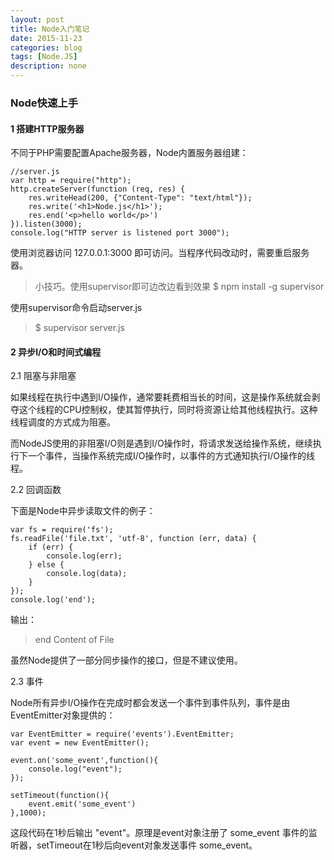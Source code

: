 ```yaml
---
layout: post
title: Node入门笔记
date: 2015-11-23
categories: blog
tags: [Node.JS]
description: none
---
```


### Node快速上手

#### 1 搭建HTTP服务器

不同于PHP需要配置Apache服务器，Node内置服务器组建：

    //server.js
    var http = require("http");
    http.createServer(function (req, res) {
        res.writeHead(200, {"Content-Type": "text/html"});
        res.write('<h1>Node.js</h1>');
        res.end('<p>hello world</p>')
    }).listen(3000);
    console.log("HTTP server is listened port 3000");

使用浏览器访问 127.0.0.1:3000 即可访问。当程序代码改动时，需要重启服务器。

>小技巧。使用supervisor即可边改边看到效果
>$ npm install -g supervisor

使用supervisor命令启动server.js

>$ supervisor server.js 

#### 2 异步I/O和时间式编程

2.1 阻塞与非阻塞

如果线程在执行中遇到I/O操作，通常要耗费相当长的时间，这是操作系统就会剥夺这个线程的CPU控制权，使其暂停执行，同时将资源让给其他线程执行。这种线程调度的方式成为阻塞。

而NodeJS使用的非阻塞I/O则是遇到I/O操作时，将请求发送给操作系统，继续执行下一个事件，当操作系统完成I/O操作时，以事件的方式通知执行I/O操作的线程。

2.2 回调函数

下面是Node中异步读取文件的例子：

    var fs = require('fs');
    fs.readFile('file.txt', 'utf-8', function (err, data) {
        if (err) {
            console.log(err);
        } else {
            console.log(data);
        }
    });
    console.log('end');

输出：

>end
>Content of File

虽然Node提供了一部分同步操作的接口，但是不建议使用。

2.3 事件

Node所有异步I/O操作在完成时都会发送一个事件到事件队列，事件是由EventEmitter对象提供的：

    var EventEmitter = require('events').EventEmitter;
    var event = new EventEmitter();
    
    event.on('some_event',function(){
        console.log("event");
    });
    
    setTimeout(function(){
        event.emit('some_event')
    },1000);

这段代码在1秒后输出 "event"。原理是event对象注册了 some_event 事件的监听器，setTimeout在1秒后向event对象发送事件 some_event。



